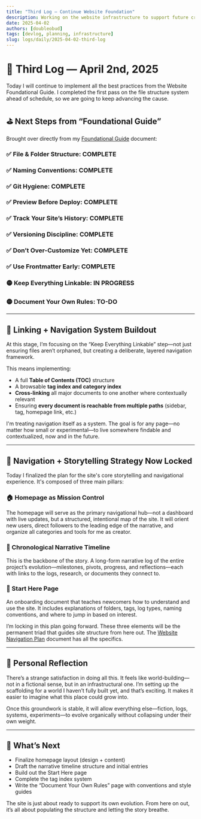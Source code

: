 ```yaml
---
title: "Third Log – Continue Website Foundation"
description: Working on the website infrastructure to support future creative and technical development.
date: 2025-04-02
authors: [doubleobud]
tags: [devlog, planning, infrastructure]
slug: logs/daily/2025-04-02-third-log
---
```


# 🧨 Third Log — April 2nd, 2025

Today I will continue to implement all the best practices from the Website Foundational Guide. I completed the first pass on the file structure system ahead of schedule, so we are going to keep advancing the cause.

<!--truncate-->

## ⛳ Next Steps from “Foundational Guide”

Brought over directly from my [Foundational Guide](/docs/system/website/foundational-guide) document:

### ✅ File & Folder Structure: COMPLETE  
### ✅ Naming Conventions: COMPLETE  
### ✅ Git Hygiene: COMPLETE  
### ✅ Preview Before Deploy: COMPLETE  
### ✅ Track Your Site’s History: COMPLETE  
### ✅ Versioning Discipline: COMPLETE  
### ✅ Don’t Over-Customize Yet: COMPLETE  
### ✅ Use Frontmatter Early: COMPLETE  
### 🟡 Keep Everything Linkable: IN PROGRESS  
### 🟡 Document Your Own Rules: TO-DO  

---

## 🧩 Linking + Navigation System Buildout

At this stage, I’m focusing on the “Keep Everything Linkable” step—not just ensuring files aren’t orphaned, but creating a deliberate, layered navigation framework.

This means implementing:
- A full **Table of Contents (TOC)** structure
- A browsable **tag index and category index**
- **Cross-linking** all major documents to one another where contextually relevant
- Ensuring **every document is reachable from multiple paths** (sidebar, tag, homepage link, etc.)

I'm treating navigation itself as a system. The goal is for any page—no matter how small or experimental—to live somewhere findable and contextualized, now and in the future.

---

## 🧠 Navigation + Storytelling Strategy Now Locked

Today I finalized the plan for the site's core storytelling and navigational experience. It's composed of three main pillars:

### 🏠 Homepage as Mission Control  
The homepage will serve as the primary navigational hub—not a dashboard with live updates, but a structured, intentional map of the site. It will orient new users, direct followers to the leading edge of the narrative, and organize all categories and tools for me as creator.

### 🧵 Chronological Narrative Timeline  
This is the backbone of the story. A long-form narrative log of the entire project’s evolution—milestones, pivots, progress, and reflections—each with links to the logs, research, or documents they connect to.

### 🧭 Start Here Page  
An onboarding document that teaches newcomers how to understand and use the site. It includes explanations of folders, tags, log types, naming conventions, and where to jump in based on interest.

I’m locking in this plan going forward. These three elements will be the permanent triad that guides site structure from here out. The [Website Navigation Plan](/docs/system/website/navigation-system-plan) document has all the specifics.

---

## 🧪 Personal Reflection

There’s a strange satisfaction in doing all this. It feels like world-building—not in a fictional sense, but in an infrastructural one. I’m setting up the scaffolding for a world I haven’t fully built yet, and that’s exciting. It makes it easier to imagine what this place could grow into.

Once this groundwork is stable, it will allow everything else—fiction, logs, systems, experiments—to evolve organically without collapsing under their own weight.

---

## 🔮 What’s Next

- Finalize homepage layout (design + content)
- Draft the narrative timeline structure and initial entries
- Build out the Start Here page
- Complete the tag index system
- Write the “Document Your Own Rules” page with conventions and style guides

The site is just about ready to support its own evolution. From here on out, it’s all about populating the structure and letting the story breathe.